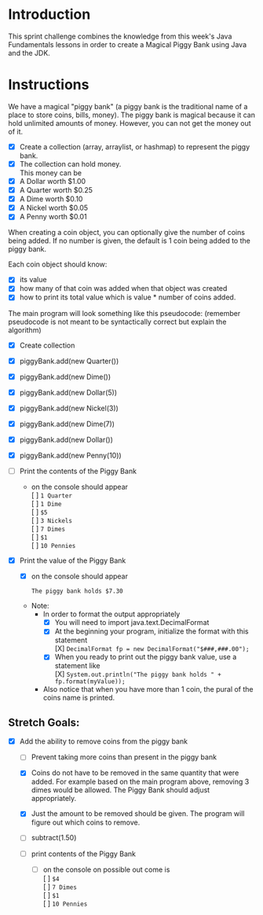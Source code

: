 # Introduction

This sprint challenge combines the knowledge from this week's Java Fundamentals lessons in order to create a Magical Piggy Bank using Java and the JDK.

# Instructions

We have a magical "piggy bank" (a piggy bank is the traditional name of a place to store coins, bills, money). The piggy bank is magical because it can hold unlimited amounts of money. However, you can not get the money out of it.

- [X] Create a collection (array, arraylist, or hashmap) to represent the piggy bank. 
- [X] The collection can hold money.  
This money can be
- [X] A Dollar worth $1.00
- [X] A Quarter worth $0.25
- [X] A Dime worth $0.10
- [X] A Nickel worth $0.05
- [X] A Penny worth $0.01  

When creating a coin object, you can optionally give the number of coins being added. If no number is given, the default is 1 coin being added to the piggy bank.  

Each coin object should know:

- [X] its value
- [X] how many of that coin was added when that object was created
- [X] how to print its total value which is value * number of coins added.

The main program will look something like this pseudocode:
(remember pseudocode is not meant to be syntactically correct but explain the algorithm)

- [X] Create collection
- [X] piggyBank.add(new Quarter())
- [X] piggyBank.add(new Dime())
- [X] piggyBank.add(new Dollar(5))
- [X] piggyBank.add(new Nickel(3))
- [X] piggyBank.add(new Dime(7))
- [X] piggyBank.add(new Dollar())
- [X] piggyBank.add(new Penny(10))
- [ ] Print the contents of the Piggy Bank
  - on the console should appear  
    [ ] `1 Quarter`  
    [ ] `1 Dime`  
    [ ] `$5`  
    [ ] `3 Nickels`  
    [ ] `7 Dimes`  
    [ ] `$1`  
    [ ] `10 Pennies`  
    
- [X] Print the value of the Piggy Bank
  - [X] on the console should appear  
    
    `The piggy bank holds $7.30`  

  - Note:
      - In order to format the output appropriately
          - [X] You will need to import java.text.DecimalFormat
          - [X] At the beginning your program, initialize the format with this statement  
                  [X] `DecimalFormat fp = new DecimalFormat("$###,###.00");`
          - [X] When you ready to print out the piggy bank value, use a statement like  
                  [X] `System.out.println("The piggy bank holds " + fp.format(myValue));`  

      - Also notice that when you have more than 1 coin, the pural of the coins name is printed.

## Stretch Goals:

- [X] Add the ability to remove coins from the piggy bank
    - [ ] Prevent taking more coins than present in the piggy bank
    - [X] Coins do not have to be removed in the same quantity that were added. For example based on the main program above, removing 3 dimes would be allowed. The Piggy Bank should adjust appropriately.
    - [X] Just the amount to be removed should be given. The program will figure out which coins to remove.
    
    - [ ] subtract(1.50)
    - [ ] print contents of the Piggy Bank
      - [ ] on the console on possible out come is  
        [ ] `$4`  
        [ ] `7 Dimes`  
        [ ] `$1`  
        [ ] `10 Pennies`  
        
        
